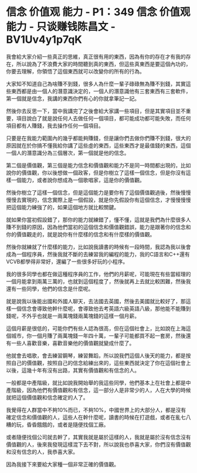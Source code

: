 # 信念 价值观 能力 - P1：349 信念 价值观 能力 - 只谈赚钱陈昌文 - BV1Uv4y1p7qK

我會給大家介紹一些真正的思維，真正很有用的東西，因為有你的存在才有我的存在，所以說為了不浪費大家的時間聽到真的東西，但這些真東西是要這個內功的，你要去理解，你領悟了這個東西就可以改變你的所有的行為。

大家知不知道自己為啥賺不到錢，很多人為什麼一輩子碌碌無為賺不到錢，其實這些東西都是由一個人的潛意識決定的，一個人的潛意識他有三套東西有三套軟件，第一個就是信念，我講的東西你們有心的你就拿筆記一記。

然後你去反思一下，當中我講完了之後會給大家講一些項目，但是其實項目並不重要，項目說白了就是說任何人去做任何一個項目，都可能成功都可能失敗，而任何項目都有人賺錢，我去操作任何一個項目。

只要是在我能力範圍內的幾乎都能夠賺錢，但是讓你們去做你們賺不到錢，很大的原因就在於你搞不懂我給你講了這些虛的東西，這些東西才是最值錢的東西，這個一個人的潛意識分為三個層次，第一個就是他的信念。

第二個是價值觀，第三個是能力信念和價值觀和能力不是同一時間都出現的，比如說你的價值觀，你以後想做一個政客，但是你樹立了這樣一個信念，但是你沒有這樣一個能力，或者說你想成為一個歌唱家，這是你的價值觀。

然後你樹立了這樣一個信念，但是這個能力是要你有了這個價值觀過後，然後慢慢慢慢去實現的，信念實際上是一個假設，就是你先假設你有這個信念，才慢慢慢慢把這個能力練強了的，如果這個地方就比較關鍵。

就如果你當初假設錯了，那你的能力就練錯了，懂不懂，這就是我們為什麼很多人賺不到錢的原因，因為他們當初的這個信念和價值觀錯誤，能力是跟著你的信念和你的價值觀走的，就是說你有什麼樣的信念和有什麼樣的價值觀。

然後你就練就了什麼樣的能力，比如說我讀書的時候有一段時間，我認為我以後會成為一個程序員，然後我就不斷的去練習我的編程的能力，我的C語言和C++還有VCVB都學得非常好，還編了一些很多好玩的小程序。

我的很多同學也都在做這種程序員的工作，他們的月薪呢，可能現在有些當經理的一個月能拿到兩萬三萬的，也就到這個程度了，然後就再上去就比較困難，然後我還有一些同學，他們的信念是什麼呢。

就是說我以後能出國和外國人聊天，去法國去英國，然後去美國就比較好了，那這樣一個信念會導致他幹什麼呢，會導致他去考英語六級英語八級，那他能不能賺到錢呢，不外乎也就是一兩萬塊錢兩萬塊錢的這樣一個月薪。

這個月薪是很低的，可能你們有些人認為很高，但在這個社會上，比如說在上海這個城市，你一個月賺了兩萬塊錢一年四十萬，一輩子可能都買不起一套房，然後還有一些人喜歡音樂，喜歡音樂他的價值觀就變成什麼了。

他就會去唱歌，會去練習鋼琴，練習舞蹈，所以說我們這個人後天的能力，都是按照自己的價值觀，按照自己的信念給練出來的，這些東西就決定了你在這個社會上以後，這幾十年有沒有出路，其實有價值觀和有信念的人。

一般都是中產階級，就比如說我開始舉的我這些同學，他們基本上在社會上都是中產階級，因為他們有價值觀和有信念，這一部分人是非常少的人，人在大學的時候就把這個價值觀和信念確定的人了。

我覺得在人群當中不夠10%而已，不夠10%，中國世界上的大部分人，都是沒有確定信念和價值觀的人，這些人在幹什麼呢，讀書的時候在打遊戲，或者在亂七八糟的玩，昏昏餓餓的，或者是隨便找個工廠。

或者隨便找個公司就去幹了，其實我就是屬於這樣的人，我就是屬於沒有信念沒有價值觀的人，後來我發現這樣混下去不對，所以說我也恭喜大家，你們沒有價值觀和沒有信念的人，我恭喜大家。

因為我接下來要給大家種一個非常正確的價值觀。